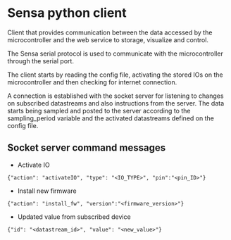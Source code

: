 # Sensa python client

Client that provides communication between the data accessed by the
microcontroller and the web service to storage, visualize and control.

The Sensa serial protocol is used to communicate with the
microcontroller through the serial port.

The client starts by reading the config file, activating the stored IOs
on the microcontroller and then checking for internet connection.

A connection is established with the socket server for listening to
changes on subscribed datastreams and also instructions from the
server.  The data starts being sampled and posted to the
server according to the sampling_period variable and the activated
datastreams defined on the config file.

## Socket server command messages

* Activate IO

 ```{"action": "activateIO", "type": "<IO_TYPE>", "pin":"<pin_ID>"}```

* Install new firmware

 ```{"action": "install_fw", "version":"<firmware_version>"}```

* Updated value from subscribed device

 ```{"id": "<datastream_id>", "value": "<new_value>"}```
